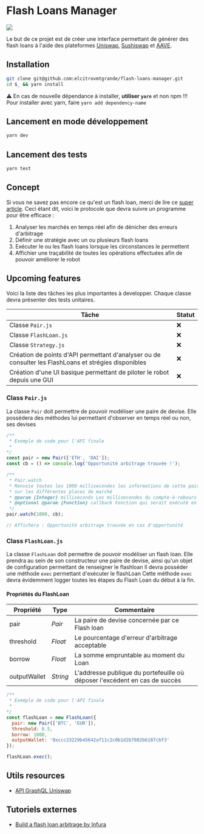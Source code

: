 # Flash Loans Manager

![](https://media1.tenor.com/images/799f308540b05ee0eaab16718e9d5b71/tenor.gif)

Le but de ce projet est de créer une interface permettant de générer des flash loans à l'aide des plateformes [Uniswap](https://app.uniswap.org/), [Sushiswap](https://sushi.com/) et [AAVE](https://aave.com/).

## Installation

```bash
git clone git@github.com:elcitrovmtgrande/flash-loans-manager.git
cd $_ && yarn install
```

⚠️ En cas de nouvelle dépendance à installer, **utiliser `yarn`** et non npm !!!
Pour installer avec yarn, faire `yarn add dependency-name`

## Lancement en mode développement

```bash
yarn dev
```

## Lancement des tests

```bash
yarn test
```

## Concept

Si vous ne savez pas encore ce qu'est un flash loan, merci de lire ce [super article]().
Ceci étant dit, voici le protocole que devra suivre un programme pour être efficace :

1. Analyser les marchés en temps réel afin de dénicher des erreurs d'arbitrage
2. Définir une stratégie avec un ou plusieurs flash loans
3. Exécuter le ou les flash loans lorsque les circonstances le permettent
4. Affichier une traçabilité de toutes les opérations effectuées afin de pouvoir améliorer le robot

## Upcoming features
Voici la liste des tâches les plus importantes à developper.
Chaque classe devra présenter des tests unitaires.

| Tâche  	| Statut  	|
|---	    |---	      |
| Classe `Pair.js`  	    |   ❌	    |
| Classe `FlashLoan.js`  	    |   ❌	    |
| Classe `Strategy.js`  	    |   ❌	    |
| Création de points d'API permettant d'analyser ou de consulter les FlashLoans et strégies disponibles 	    |   ❌	    |
| Création d'une UI basique permettant de piloter le robot depuis une GUI	    |   ❌	    |

### Class `Pair.js`
La classe `Pair` doit permettre de pouvoir modéliser une paire de devise.
Elle possédera des méthodes lui permettant d'observer en temps réel ou non, ses devises

```javascript
/**
 * Exemple de code pour l'API finale
 * 
*/
const pair = new Pair(['ETH', 'DAI']);
const cb = () => console.log('Opportunité arbitrage trouvée !');

/**
 * Pair.watch
 * Renvoie toutes les 1000 millisecondes les informations de cette paire
 * sur les différentes places de marché
 * @param {Integer} milliseconds Les millisecondes du compte-à-rebours
 * @optional @param {Function} callback Fonction qui serait exécuté en cas d'erreur d'arbitrage
 */
pair.watch(1000, cb);

// Affichera : Opportunité arbitrage trouvée en cas d'opportunité
```

### Class `FlashLoan.js`
La classe `FlashLoan` doit permettre de pouvoir modéliser un flash loan.
Elle prendra au sein de son constructeur une paire de devise, ainsi qu'un objet de configuration
permettant de renseigner le flashloan
Il devra posséder une méthode `exec` permettant d'exécuter le flashLoan
Cette méthode `exec` devra évidemment logger toutes les étapes du Flash Loan du début à la fin.

#### Propriétés du FlashLoan
| Propriété  	| Type  	| Commentaire
|---	    |---	      |---	    
| pair  	| *Pair*  	| La paire de devise concernée par ce Flash loan
| threshold  	| *Float*  	| Le pourcentage d'erreur d'arbitrage acceptable
| borrow  	| *Float*  	| La somme empruntable au moment du Loan
| outputWallet  	| *String*  	| L'addresse publique du portefeuille où déposer l'excédent en cas de succès

```javascript
/**
 * Exemple de code pour l'API finale
 * 
*/
const flashLoan = new FlashLoan({
  pair: new Pair(['BTC', 'EUR']),
  threshold: 0.5,
  borrow: 1000,
  outputWallet: '0xccc23229b45642af11c2c0b1d2b7082bb187cbf3'
});

flashLoan.exec();
```

## Utils resources
- [API GraphQL Uniswap](https://thegraph.com/explorer/subgraph/uniswap/uniswap-v2?selected=logs)

## Tutoriels externes
- [Build a flash loan arbitrage by Infura](https://blog.infura.io/build-a-flash-loan-arbitrage-bot-on-infura-part-i/)